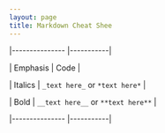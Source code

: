 ```yaml
---
layout: page
title: Markdown Cheat Shee
---
```


|--------------- |-----------|

| Emphasis |  Code  |

| Italics        | `_text here_` or `*text here*` |

| Bold          | `__text here__` or `**text here**` |

|--------------- |-----------|